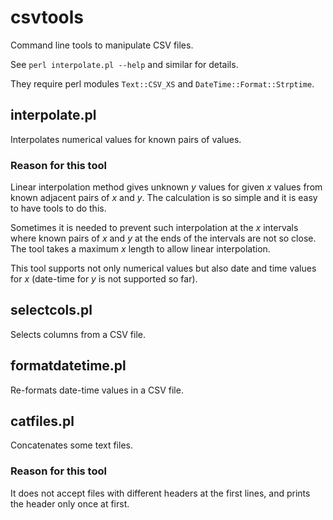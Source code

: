 csvtools
========

Command line tools to manipulate CSV files.

See `perl interpolate.pl --help` and similar for details.

They require perl modules `Text::CSV_XS` and `DateTime::Format::Strptime`.

interpolate.pl
--------------

Interpolates numerical values for known pairs of values.

### Reason for this tool

Linear interpolation method gives unknown _y_ values for given _x_ values
from known adjacent pairs of _x_ and _y_.
The calculation is so simple and it is easy to have tools to do this.

Sometimes it is needed to prevent such interpolation
at the _x_ intervals where known pairs of _x_ and _y_
at the ends of the intervals are not so close.
The tool takes a maximum _x_ length to allow linear interpolation.

This tool supports not only numerical values but also
date and time values for _x_ (date-time for _y_ is not supported so far).

selectcols.pl
-------------

Selects columns from a CSV file.

formatdatetime.pl
-----------------

Re-formats date-time values in a CSV file.

catfiles.pl
-----------

Concatenates some text files.

### Reason for this tool

It does not accept files with different headers at the first lines,
and prints the header only once at first.